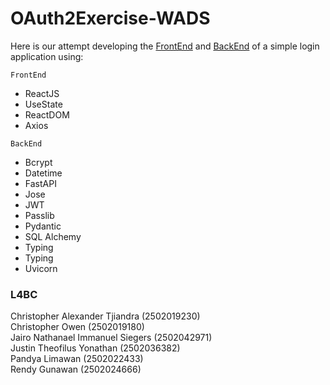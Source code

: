 # OAuth2Exercise-WADS

Here is our attempt developing the [FrontEnd](https://github.com/JugBones/OAuth2Exercise-WADS/tree/main/FrontEnd) and 
[BackEnd](https://github.com/JugBones/OAuth2Exercise-WADS/tree/main/BackEnd) of a simple login application using:

`FrontEnd`
- ReactJS
- UseState
- ReactDOM
- Axios

`BackEnd`
- Bcrypt
- Datetime
- FastAPI
- Jose
- JWT
- Passlib
- Pydantic
- SQL Alchemy
- Typing
- Typing
- Uvicorn

### L4BC

Christopher Alexander Tjiandra<space><space><space><space>   (2502019230)\
Christopher Owen                  (2502019180)\
Jairo Nathanael Immanuel Siegers  (2502042971)\
Justin Theofilus Yonathan         (2502036382)\
Pandya Limawan                    (2502022433)\
Rendy Gunawan                     (2502024666)
